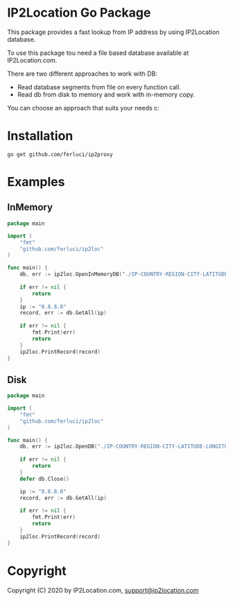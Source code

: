 IP2Location Go Package
======================

This package provides a fast lookup from IP address by using IP2Location database. 

To use this package tou need a file based database available at IP2Location.com. 

There are two different approaches to work with DB:
* Read database segments from file on every function call.
* Read db from disk to memory and work with in-memory copy.

You can choose an approach that suits your needs c:

Installation
=======

```
go get github.com/ferluci/ip2proxy
```

Examples
=======

InMemory
------

```go
package main

import (
	"fmt"
	"github.com/ferluci/ip2loc"
)

func main() {
	db, err := ip2loc.OpenInMemoryDB("./IP-COUNTRY-REGION-CITY-LATITUDE-LONGITUDE-ZIPCODE-TIMEZONE-ISP-DOMAIN-NETSPEED-AREACODE-WEATHER-MOBILE-ELEVATION-USAGETYPE.BIN")
	
	if err != nil {
		return
	}
	ip := "8.8.8.8"
	record, err := db.GetAll(ip)
	
	if err != nil {
		fmt.Print(err)
		return
	}
	ip2loc.PrintRecord(record)
}
```
Disk
------
```go
package main

import (
	"fmt"
	"github.com/ferluci/ip2loc"
)

func main() {
	db, err := ip2loc.OpenDB("./IP-COUNTRY-REGION-CITY-LATITUDE-LONGITUDE-ZIPCODE-TIMEZONE-ISP-DOMAIN-NETSPEED-AREACODE-WEATHER-MOBILE-ELEVATION-USAGETYPE.BIN")
	
	if err != nil {
		return
	}
	defer db.Close()

	ip := "8.8.8.8"
	record, err := db.GetAll(ip)
	
	if err != nil {
		fmt.Print(err)
		return
	}
	ip2loc.PrintRecord(record)
}
```
Copyright
=========

Copyright (C) 2020 by IP2Location.com, support@ip2location.com
